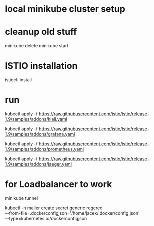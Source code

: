 # local minikube cluster setup

# cleanup old stuff

minikube delete
minikube start

# ISTIO installation

istioctl install

# run

kubectl apply -f https://raw.githubusercontent.com/istio/istio/release-1.9/samples/addons/kiali.yaml

kubectl apply -f https://raw.githubusercontent.com/istio/istio/release-1.9/samples/addons/grafana.yaml

kubectl apply -f https://raw.githubusercontent.com/istio/istio/release-1.9/samples/addons/prometheus.yaml

kubectl apply -f https://raw.githubusercontent.com/istio/istio/release-1.9/samples/addons/jaeger.yaml

# for Loadbalancer to work

minikube tunnel

kubectl -n mailer create secret generic regcred \
 --from-file=.dockerconfigjson='/home/jacek/.docker/config.json' \
 --type=kubernetes.io/dockerconfigjson
